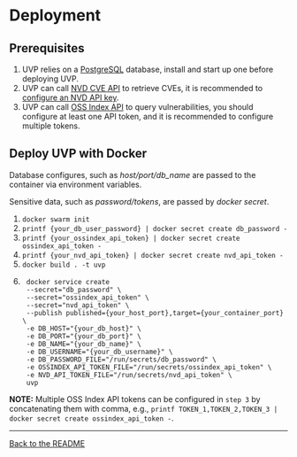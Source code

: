 # Deployment

## Prerequisites

1. UVP relies on a [PostgreSQL](https://www.postgresql.org/) database,
install and start up one before deploying UVP.
2. UVP can call [NVD CVE API](https://nvd.nist.gov/developers/vulnerabilities) to retrieve CVEs, 
it is recommended to [configure an NVD API key](https://nvd.nist.gov/developers/request-an-api-key).
3. UVP can call [OSS Index API](https://ossindex.sonatype.org/rest) to query vulnerabilities, 
you should configure at least one API token, and it is recommended to configure multiple tokens. 

## Deploy UVP with Docker

Database configures, such as *host/port/db_name* are passed to the container via
environment variables.

Sensitive data, such as *password/tokens*, are passed by *docker secret*.

1. `docker swarm init`
2. `printf {your_db_user_password} | docker secret create db_password -`
3. `printf {your_ossindex_api_token} | docker secret create ossindex_api_token -`
4. `printf {your_nvd_api_token} | docker secret create nvd_api_token -`
5. `docker build . -t uvp`
6. ```
    docker service create 
    --secret="db_password" \
    --secret="ossindex_api_token" \
    --secret="nvd_api_token" \
    --publish published={your_host_port},target={your_container_port} \
    -e DB_HOST="{your_db_host}" \
    -e DB_PORT="{your_db_port}" \
    -e DB_NAME="{your_db_name}" \
    -e DB_USERNAME="{your_db_username}" \
    -e DB_PASSWORD_FILE="/run/secrets/db_password" \
    -e OSSINDEX_API_TOKEN_FILE="/run/secrets/ossindex_api_token" \
    -e NVD_API_TOKEN_FILE="/run/secrets/nvd_api_token" \
    uvp
    ```

**NOTE:**
Multiple OSS Index API tokens can be configured in `step 3` by concatenating them with comma, 
e.g., `printf TOKEN_1,TOKEN_2,TOKEN_3 | docker secret create ossindex_api_token -`.

---
[Back to the README](../README.md)
